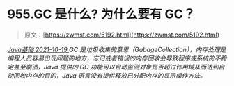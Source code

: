 <!--yml
category: 未分类
date: 0001-01-01 00:00:00
-->

# 955.GC 是什么? 为什么要有 GC？

> 原文：[https://zwmst.com/5192.html](https://zwmst.com/5192.html)

   [ *Java基础* ](https://zwmst.com/java%e5%9f%ba%e7%a1%80)*[ <time datetime="2021-10-19T22:16:19+08:00"> 2021-10-19 </time> ](https://zwmst.com/5192.html)  GC 是垃圾收集的意思（GabageCollection），内存处理是编程人员容易出现问题的地方，忘记或者错误的内存回收会导致程序或系统的不稳定甚至崩溃，Java 提供的 GC 功能可以自动监测对象是否超过作用域从而达到自动回收内存的目的，Java 语言没有提供释放已分配内存的显示操作方法。*